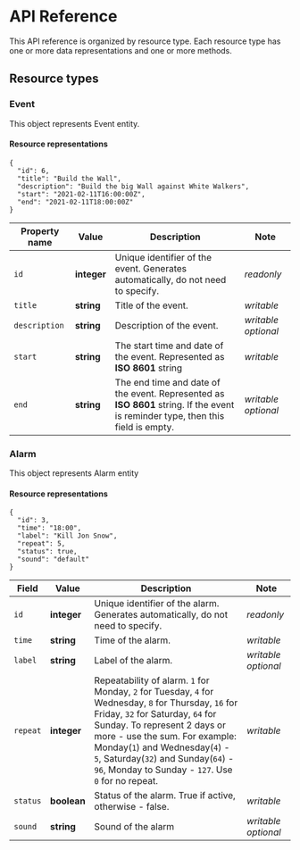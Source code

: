 # API Reference

This API reference is organized by resource type. Each resource type has one or more data representations and one or more methods.

## Resource types

### Event
This object represents Event entity.
#### Resource representations
```json5
{
  "id": 6,
  "title": "Build the Wall",
  "description": "Build the big Wall against White Walkers",
  "start": "2021-02-11T16:00:00Z",
  "end": "2021-02-11T18:00:00Z"
}
```
|Property name|Value|Description|Note|
|-------------|-----|-----------|----|
|`id`|__integer__|Unique identifier of the event. Generates automatically, do not need to specify.|_readonly_|
|`title`|__string__|Title of the event.|_writable_|
|`description`|__string__|Description of the event.|_writable optional_|
|`start`|__string__|The start time and date of the event. Represented as __ISO 8601__ string|_writable_|
|`end`|__string__|The end time and date of the event. Represented as __ISO 8601__ string. If the event is reminder type, then this field is empty.|_writable optional_|

### Alarm
This object represents Alarm entity
#### Resource representations
```json5
{
  "id": 3,
  "time": "18:00",
  "label": "Kill Jon Snow",
  "repeat": 5,
  "status": true,
  "sound": "default"
}
```
|Field|Value|Description|Note|
|-----|-----|-----------|----|
|`id`|__integer__|Unique identifier of the alarm. Generates automatically, do not need to specify.|_readonly_|
|`time`|__string__|Time of the alarm.|_writable_|
|`label`|__string__|Label of the alarm.|_writable optional_|
|`repeat`|__integer__|Repeatability of alarm. `1` for Monday, `2` for Tuesday, `4` for Wednesday, `8` for Thursday, `16` for Friday, `32` for Saturday, `64` for Sunday. To represent 2 days or more - use the sum. For example: Monday(`1`) and Wednesday(`4`) - `5`, Saturday(`32`) and Sunday(`64`) - `96`, Monday to Sunday - `127`. Use `0` for no repeat.|_writable_|
|`status`|__boolean__|Status of the alarm. True if active, otherwise - false.|_writable_|
|`sound`|__string__|Sound of the alarm|_writable optional_|


